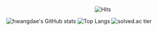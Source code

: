 <div align=center>
  
  ![Hits](https://hits.seeyoufarm.com/api/count/incr/badge.svg?url=https/github.com/)
</div>


![hwangdae's GitHub stats](https://github-readme-stats.vercel.app/api?username=kimhwangdae&show_icons=true&theme=dark)
![Top Langs](https://github-readme-stats.vercel.app/api/top-langs/?username=kimhwangdae&theme=dark&layout=compact)
![solved.ac tier](http://mazassumnida.wtf/api/generate_badge?boj=khd206)
<!---
kimhwangdae/kimhwangdae is a ✨ special ✨ repository because its `README.md` (this file) appears on your GitHub profile.
You can click the Preview link to take a look at your changes.
--->

